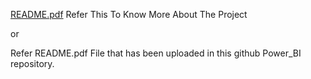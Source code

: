 [README.pdf](https://github.com/user-attachments/files/16080497/README.pdf)
Refer This To Know More About The Project


or



Refer README.pdf File that has been uploaded in this github Power_BI repository.
